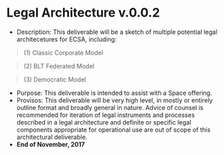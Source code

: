# Legal Architecture v.0.0.2

* Description: This deliverable will be a sketch of multiple potential legal architecetures for ECSA, including: 

> (1) Classic Corporate Model

> (2) BLT Federated Model

> (3) Democratic Model

* Purpose: This deliverable is intended to assist with a Space offering. 
* Provisos: This deliverable will be very high level, in mostly or entirely outline format and broadly general in nature.  Advice of counsel is recommended for iteration of legal instruments and processes  described in a legal architecture and definite or specific legal components appropriate for operational use are out of scope of this architectural deliverable.
* **End of November, 2017**
